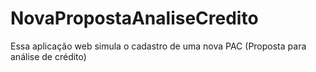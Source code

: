 # NovaPropostaAnaliseCredito
Essa aplicação web simula o cadastro de uma nova PAC (Proposta para análise de crédito) 
